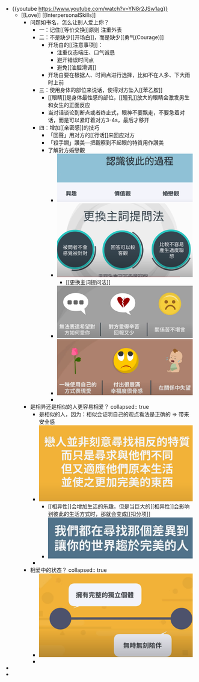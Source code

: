 - {{youtube https://www.youtube.com/watch?v=YN8r2JSw1ag}}
	- [[Love]] [[InterpersonalSkills]]
		- 问题如书名，怎么让别人爱上你？
			- 一：记住[[等价交换]]原则 注重外表
			- 二：不是缺少[[开场白]]，而是缺少[[勇气(Courage)]]
				- 开场白的[[注意事项]]：
					- 注重仪态端庄、口气诚恳
					- 避开错误时间点
					- 避免[[油腔滑调]]
				- 开场白要在根据人、时间点进行选择，比如不在人多、下大雨时上前
			- 三：使用身体的部位来说话，使得对方坠入[[苯乙胺]]
				- [[眼睛]]是身体最性感的部位，[[瞳孔]]放大的眼睛会激发男生和女生的正面反应
				- 当对话谈论到断点或者终止式，眼神不要飘走，不要急着对话，而是可以紧盯着对方3-4s，最后才移开
			- 四：增加[[亲密感]]的技巧
				- 「回聲」用对方的[[行话]]来回应对方
				- 「殺手鐧」讚美—把觀察到不起眼的特質用作讚美
				- 了解對方婚戀觀
					- ![image.png](../assets/image_1673961501948_0.png)
					- ![image.png](../assets/image_1673961554346_0.png)
						- [[更换主词提问法]]
					- ![image.png](../assets/image_1673961615470_0.png)
					- ![image.png](../assets/image_1673961636287_0.png)
					-
		- 是相异还是相似的人更容易相爱？
		  collapsed:: true
			- 是相似的人，因为：相似会证明自己的观点看法是正确的 => 带来安全感
			- ![image.png](../assets/image_1673960293842_0.png)
				- [[相异性]]会增加生活的乐趣，但是当巨大的[[相异性]]会影响到彼此的生活方式时，那就会变成[[扣分项]]
				- ![image.png](../assets/image_1673960476159_0.png)
			-
		- 相爱中的状态？
		  collapsed:: true
			- ![image.png](../assets/image_1673961460477_0.png)
			-
-
-